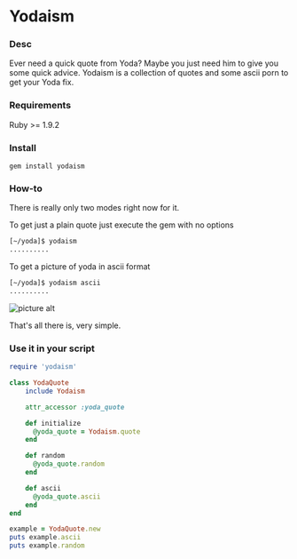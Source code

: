 Yodaism
============
    
### Desc

Ever need a quick quote from Yoda? Maybe you just need him to give you some quick advice. 
Yodaism is a collection of quotes and some ascii porn to get your Yoda fix.

### Requirements

Ruby >= 1.9.2

### Install

`gem install yodaism`


### How-to

There is really only two modes right now for it.

To get just a plain quote just execute the gem with no options

```bash
[~/yoda]$ yodaism
..........
```

To get a picture of yoda in ascii format

```bash
[~/yoda]$ yodaism ascii
..........
```


![picture alt](http://i.imgur.com/5hBdY.png "Yodaism")


That's all there is, very simple.


### Use it in your script

```ruby
require 'yodaism'

class YodaQuote
    include Yodaism

    attr_accessor :yoda_quote

    def initialize
      @yoda_quote = Yodaism.quote
    end

    def random
      @yoda_quote.random
    end

    def ascii 
      @yoda_quote.ascii
    end
end

example = YodaQuote.new
puts example.ascii
puts example.random
```





